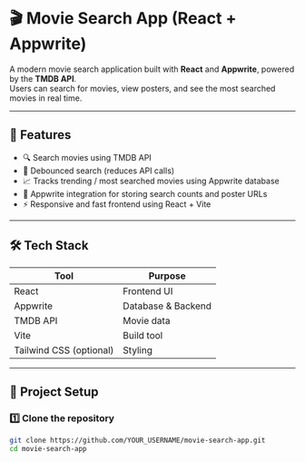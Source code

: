 # 🎬 Movie Search App (React + Appwrite)

A modern movie search application built with **React** and **Appwrite**, powered by the **TMDB API**.  
Users can search for movies, view posters, and see the most searched movies in real time.

---

## 🚀 Features

- 🔍 Search movies using TMDB API  
- 🧠 Debounced search (reduces API calls)
- 📈 Tracks trending / most searched movies using Appwrite database  
- 💾 Appwrite integration for storing search counts and poster URLs  
- ⚡ Responsive and fast frontend using React + Vite

---

## 🛠️ Tech Stack

| Tool | Purpose |
|------|----------|
| React | Frontend UI |
| Appwrite | Database & Backend |
| TMDB API | Movie data |
| Vite | Build tool |
| Tailwind CSS (optional) | Styling |

---

## 🧩 Project Setup

### 1️⃣ Clone the repository
```bash
git clone https://github.com/YOUR_USERNAME/movie-search-app.git
cd movie-search-app
